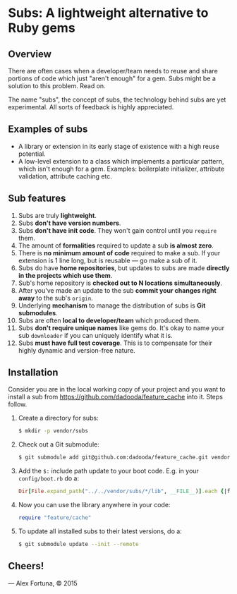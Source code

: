 Subs: A lightweight alternative to Ruby gems
============================================

Overview
--------

There are often cases when a developer/team needs to reuse and share portions of code which just "aren't enough" for a gem. Subs might be a solution to this problem. Read on.

The name "subs", the concept of subs, the technology behind subs are yet experimental. All sorts of feedback is highly appreciated.

Examples of subs
----------------

* A library or extension in its early stage of existence with a high reuse potential.
* A low-level extension to a  class which implements a particular pattern, which isn't enough for a gem. Examples: boilerplate initializer, attribute validation, attribute caching etc.

Sub features
------------

1. Subs are truly **lightweight**. 
  1. Subs **don't have version numbers**.
  2. Subs **don't have init code**. They won't gain control until you `require` them.
  3. The amount of **formalities** required to update a sub **is almost zero**.
  4. There is **no minimum amount of code** required to make a sub. If your extension is 1 line long, but is reusable &mdash; go make a sub of it.
2. Subs do have **home repositories**, but updates to subs are made **directly in the projects which use them**.
  1. Sub's home repository is **checked out to N locations simultaneously**.
  2. After you've made an update to the sub **commit your changes right away** to the sub's `origin`.
3. Underlying **mechanism** to manage the distribution of subs is **Git submodules**.
4. Subs are often **local to developer/team** which produced them.
  1. Subs **don't require unique names** like gems do. It's okay to name your sub `downloader` if you can uniquely identify what it is.
5. Subs **must have full test coverage**. This is to compensate for their highly dynamic and version-free nature.

Installation
------------

Consider you are in the local working copy of your project and you want to install a sub from https://github.com/dadooda/feature_cache into it. Steps follow.

1. Create a directory for subs:

    ```sh
    $ mkdir -p vendor/subs
    ```

2. Check out a Git submodule:

    ```sh
    $ git submodule add git@github.com:dadooda/feature_cache.git vendor/subs/feature_cache
    ```

3. Add the `$:` include path update to your boot code. E.g. in your `config/boot.rb` do a:

    ```ruby
    Dir[File.expand_path("../../vendor/subs/*/lib", __FILE__)].each {|fn| $: << fn if File.directory?(fn)}
    ```

4. Now you can use the library anywhere in your code:

    ```ruby
    require "feature/cache"
    ```

5. To update all installed subs to their latest versions, do a:

    ```sh
    $ git submodule update --init --remote
    ```

Cheers!
-------

&mdash; Alex Fortuna, &copy; 2015
